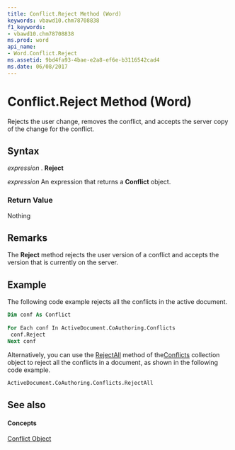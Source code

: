 ```yaml
---
title: Conflict.Reject Method (Word)
keywords: vbawd10.chm78708838
f1_keywords:
- vbawd10.chm78708838
ms.prod: word
api_name:
- Word.Conflict.Reject
ms.assetid: 9bd4fa93-4bae-e2a8-ef6e-b3116542cad4
ms.date: 06/08/2017
---
```



# Conflict.Reject Method (Word)

Rejects the user change, removes the conflict, and accepts the server copy of the change for the conflict.


## Syntax

 _expression_ . **Reject**

 _expression_ An expression that returns a **Conflict** object.


### Return Value

Nothing


## Remarks

The **Reject** method rejects the user version of a conflict and accepts the version that is currently on the server.


## Example

The following code example rejects all the conflicts in the active document.


```vb
Dim conf As Conflict 
 
For Each conf In ActiveDocument.CoAuthoring.Conflicts 
 conf.Reject 
Next conf
```

Alternatively, you can use the [RejectAll](conflicts-rejectall-method-word.md) method of the[Conflicts](conflicts-object-word.md) collection object to reject all the conflicts in a document, as shown in the following code example.




```vb
ActiveDocument.CoAuthoring.Conflicts.RejectAll
```


## See also


#### Concepts


[Conflict Object](conflict-object-word.md)

